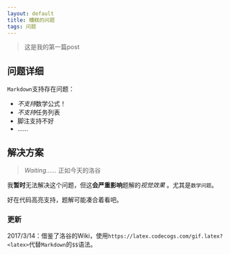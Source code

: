 ```yaml
---
layout: default
title: 糟糕的问题
tags: 问题
---
```


> 这是我的第一篇post

## 问题详细

`Markdown`支持存在问题：

- *不支持*数学公式！
- *不支持*任务列表
- 脚注支持不好
- ……

## 解决方案

> *Waiting……* 正如今天的洛谷

我**暂时**无法解决这个问题，但这**会严重影响**题解的*视觉效果* 。尤其是`数学问题`。

好在代码高亮支持，题解可能凑合着看吧。

### 更新

2017/3/14：借鉴了洛谷的Wiki，使用`https://latex.codecogs.com/gif.latex?<latex>`代替`Markdown`的`$$`语法。


